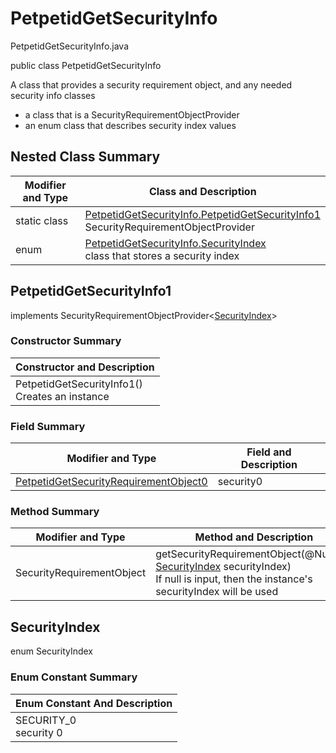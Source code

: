# PetpetidGetSecurityInfo
PetpetidGetSecurityInfo.java

public class PetpetidGetSecurityInfo

A class that provides a security requirement object, and any needed security info classes
- a class that is a SecurityRequirementObjectProvider
- an enum class that describes security index values

## Nested Class Summary
| Modifier and Type | Class and Description |
| ----------------- | --------------------- |
| static class | [PetpetidGetSecurityInfo.PetpetidGetSecurityInfo1](#petpetidgetsecurityinfo1)<br>SecurityRequirementObjectProvider
| enum | [PetpetidGetSecurityInfo.SecurityIndex](#securityindex)<br>class that stores a security index |

## PetpetidGetSecurityInfo1
implements SecurityRequirementObjectProvider<[SecurityIndex](#securityindex)>

### Constructor Summary
| Constructor and Description |
| --------------------------- |
| PetpetidGetSecurityInfo1()<br>Creates an instance |

### Field Summary
| Modifier and Type | Field and Description |
| ----------------- | --------------------- |
| [PetpetidGetSecurityRequirementObject0](../../../paths/petpetid/get/security/PetpetidGetSecurityRequirementObject0.md) | security0 |

### Method Summary
| Modifier and Type | Method and Description |
| ----------------- | ---------------------- |
| SecurityRequirementObject | getSecurityRequirementObject(@Nullable [SecurityIndex](#securityindex) securityIndex)<br>If null is input, then the instance's securityIndex will be used |

## SecurityIndex
enum SecurityIndex<br>

### Enum Constant Summary
| Enum Constant And Description |
| ----------------------------- |
| SECURITY_0<br>security 0 |
